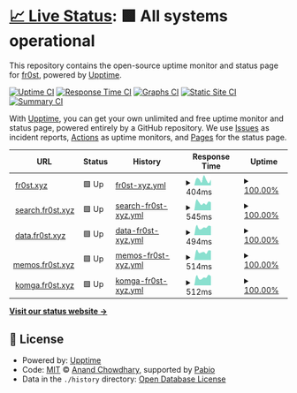 # [📈 Live Status](https://status.fr0st.xyz): <!--live status--> **🟩 All systems operational**

This repository contains the open-source uptime monitor and status page for [fr0st](https://fr0st.xyz), powered by [Upptime](https://github.com/upptime/upptime).

[![Uptime CI](https://github.com/fr0st-iwnl/status.fr0st.xyz/workflows/Uptime%20CI/badge.svg)](https://github.com/fr0st-iwnl/status.fr0st.xyz/actions?query=workflow%3A%22Uptime+CI%22)
[![Response Time CI](https://github.com/fr0st-iwnl/status.fr0st.xyz/workflows/Response%20Time%20CI/badge.svg)](https://github.com/fr0st-iwnl/status.fr0st.xyz/actions?query=workflow%3A%22Response+Time+CI%22)
[![Graphs CI](https://github.com/fr0st-iwnl/status.fr0st.xyz/workflows/Graphs%20CI/badge.svg)](https://github.com/fr0st-iwnl/status.fr0st.xyz/actions?query=workflow%3A%22Graphs+CI%22)
[![Static Site CI](https://github.com/fr0st-iwnl/status.fr0st.xyz/workflows/Static%20Site%20CI/badge.svg)](https://github.com/fr0st-iwnl/status.fr0st.xyz/actions?query=workflow%3A%22Static+Site+CI%22)
[![Summary CI](https://github.com/fr0st-iwnl/status.fr0st.xyz/workflows/Summary%20CI/badge.svg)](https://github.com/fr0st-iwnl/status.fr0st.xyz/actions?query=workflow%3A%22Summary+CI%22)

With [Upptime](https://upptime.js.org), you can get your own unlimited and free uptime monitor and status page, powered entirely by a GitHub repository. We use [Issues](https://github.com/fr0st-iwnl/status.fr0st.xyz/issues) as incident reports, [Actions](https://github.com/fr0st-iwnl/status.fr0st.xyz/actions) as uptime monitors, and [Pages](https://status.fr0st.xyz) for the status page.

<!--start: status pages-->
<!-- This summary is generated by Upptime (https://github.com/upptime/upptime) -->
<!-- Do not edit this manually, your changes will be overwritten -->
<!-- prettier-ignore -->
| URL | Status | History | Response Time | Uptime |
| --- | ------ | ------- | ------------- | ------ |
| <img alt="" src="https://icons.duckduckgo.com/ip3/fr0st.xyz.ico" height="13"> [fr0st.xyz](https://fr0st.xyz/) | 🟩 Up | [fr0st-xyz.yml](https://github.com/fr0st-iwnl/status.fr0st.xyz/commits/HEAD/history/fr0st-xyz.yml) | <details><summary><img alt="Response time graph" src="./graphs/fr0st-xyz/response-time-week.png" height="20"> 404ms</summary><br><a href="https://status.fr0st.xyz/history/fr0st-xyz"><img alt="Response time 330" src="https://img.shields.io/endpoint?url=https%3A%2F%2Fraw.githubusercontent.com%2Ffr0st-iwnl%2Fstatus.fr0st.xyz%2FHEAD%2Fapi%2Ffr0st-xyz%2Fresponse-time.json"></a><br><a href="https://status.fr0st.xyz/history/fr0st-xyz"><img alt="24-hour response time 406" src="https://img.shields.io/endpoint?url=https%3A%2F%2Fraw.githubusercontent.com%2Ffr0st-iwnl%2Fstatus.fr0st.xyz%2FHEAD%2Fapi%2Ffr0st-xyz%2Fresponse-time-day.json"></a><br><a href="https://status.fr0st.xyz/history/fr0st-xyz"><img alt="7-day response time 404" src="https://img.shields.io/endpoint?url=https%3A%2F%2Fraw.githubusercontent.com%2Ffr0st-iwnl%2Fstatus.fr0st.xyz%2FHEAD%2Fapi%2Ffr0st-xyz%2Fresponse-time-week.json"></a><br><a href="https://status.fr0st.xyz/history/fr0st-xyz"><img alt="30-day response time 337" src="https://img.shields.io/endpoint?url=https%3A%2F%2Fraw.githubusercontent.com%2Ffr0st-iwnl%2Fstatus.fr0st.xyz%2FHEAD%2Fapi%2Ffr0st-xyz%2Fresponse-time-month.json"></a><br><a href="https://status.fr0st.xyz/history/fr0st-xyz"><img alt="1-year response time 330" src="https://img.shields.io/endpoint?url=https%3A%2F%2Fraw.githubusercontent.com%2Ffr0st-iwnl%2Fstatus.fr0st.xyz%2FHEAD%2Fapi%2Ffr0st-xyz%2Fresponse-time-year.json"></a></details> | <details><summary><a href="https://status.fr0st.xyz/history/fr0st-xyz">100.00%</a></summary><a href="https://status.fr0st.xyz/history/fr0st-xyz"><img alt="All-time uptime 100.00%" src="https://img.shields.io/endpoint?url=https%3A%2F%2Fraw.githubusercontent.com%2Ffr0st-iwnl%2Fstatus.fr0st.xyz%2FHEAD%2Fapi%2Ffr0st-xyz%2Fuptime.json"></a><br><a href="https://status.fr0st.xyz/history/fr0st-xyz"><img alt="24-hour uptime 100.00%" src="https://img.shields.io/endpoint?url=https%3A%2F%2Fraw.githubusercontent.com%2Ffr0st-iwnl%2Fstatus.fr0st.xyz%2FHEAD%2Fapi%2Ffr0st-xyz%2Fuptime-day.json"></a><br><a href="https://status.fr0st.xyz/history/fr0st-xyz"><img alt="7-day uptime 100.00%" src="https://img.shields.io/endpoint?url=https%3A%2F%2Fraw.githubusercontent.com%2Ffr0st-iwnl%2Fstatus.fr0st.xyz%2FHEAD%2Fapi%2Ffr0st-xyz%2Fuptime-week.json"></a><br><a href="https://status.fr0st.xyz/history/fr0st-xyz"><img alt="30-day uptime 100.00%" src="https://img.shields.io/endpoint?url=https%3A%2F%2Fraw.githubusercontent.com%2Ffr0st-iwnl%2Fstatus.fr0st.xyz%2FHEAD%2Fapi%2Ffr0st-xyz%2Fuptime-month.json"></a><br><a href="https://status.fr0st.xyz/history/fr0st-xyz"><img alt="1-year uptime 100.00%" src="https://img.shields.io/endpoint?url=https%3A%2F%2Fraw.githubusercontent.com%2Ffr0st-iwnl%2Fstatus.fr0st.xyz%2FHEAD%2Fapi%2Ffr0st-xyz%2Fuptime-year.json"></a></details>
| <img alt="" src="https://icons.duckduckgo.com/ip3/search.fr0st.xyz.ico" height="13"> [search.fr0st.xyz](https://search.fr0st.xyz/) | 🟩 Up | [search-fr0st-xyz.yml](https://github.com/fr0st-iwnl/status.fr0st.xyz/commits/HEAD/history/search-fr0st-xyz.yml) | <details><summary><img alt="Response time graph" src="./graphs/search-fr0st-xyz/response-time-week.png" height="20"> 545ms</summary><br><a href="https://status.fr0st.xyz/history/search-fr0st-xyz"><img alt="Response time 690" src="https://img.shields.io/endpoint?url=https%3A%2F%2Fraw.githubusercontent.com%2Ffr0st-iwnl%2Fstatus.fr0st.xyz%2FHEAD%2Fapi%2Fsearch-fr0st-xyz%2Fresponse-time.json"></a><br><a href="https://status.fr0st.xyz/history/search-fr0st-xyz"><img alt="24-hour response time 573" src="https://img.shields.io/endpoint?url=https%3A%2F%2Fraw.githubusercontent.com%2Ffr0st-iwnl%2Fstatus.fr0st.xyz%2FHEAD%2Fapi%2Fsearch-fr0st-xyz%2Fresponse-time-day.json"></a><br><a href="https://status.fr0st.xyz/history/search-fr0st-xyz"><img alt="7-day response time 545" src="https://img.shields.io/endpoint?url=https%3A%2F%2Fraw.githubusercontent.com%2Ffr0st-iwnl%2Fstatus.fr0st.xyz%2FHEAD%2Fapi%2Fsearch-fr0st-xyz%2Fresponse-time-week.json"></a><br><a href="https://status.fr0st.xyz/history/search-fr0st-xyz"><img alt="30-day response time 615" src="https://img.shields.io/endpoint?url=https%3A%2F%2Fraw.githubusercontent.com%2Ffr0st-iwnl%2Fstatus.fr0st.xyz%2FHEAD%2Fapi%2Fsearch-fr0st-xyz%2Fresponse-time-month.json"></a><br><a href="https://status.fr0st.xyz/history/search-fr0st-xyz"><img alt="1-year response time 690" src="https://img.shields.io/endpoint?url=https%3A%2F%2Fraw.githubusercontent.com%2Ffr0st-iwnl%2Fstatus.fr0st.xyz%2FHEAD%2Fapi%2Fsearch-fr0st-xyz%2Fresponse-time-year.json"></a></details> | <details><summary><a href="https://status.fr0st.xyz/history/search-fr0st-xyz">100.00%</a></summary><a href="https://status.fr0st.xyz/history/search-fr0st-xyz"><img alt="All-time uptime 99.87%" src="https://img.shields.io/endpoint?url=https%3A%2F%2Fraw.githubusercontent.com%2Ffr0st-iwnl%2Fstatus.fr0st.xyz%2FHEAD%2Fapi%2Fsearch-fr0st-xyz%2Fuptime.json"></a><br><a href="https://status.fr0st.xyz/history/search-fr0st-xyz"><img alt="24-hour uptime 100.00%" src="https://img.shields.io/endpoint?url=https%3A%2F%2Fraw.githubusercontent.com%2Ffr0st-iwnl%2Fstatus.fr0st.xyz%2FHEAD%2Fapi%2Fsearch-fr0st-xyz%2Fuptime-day.json"></a><br><a href="https://status.fr0st.xyz/history/search-fr0st-xyz"><img alt="7-day uptime 100.00%" src="https://img.shields.io/endpoint?url=https%3A%2F%2Fraw.githubusercontent.com%2Ffr0st-iwnl%2Fstatus.fr0st.xyz%2FHEAD%2Fapi%2Fsearch-fr0st-xyz%2Fuptime-week.json"></a><br><a href="https://status.fr0st.xyz/history/search-fr0st-xyz"><img alt="30-day uptime 99.91%" src="https://img.shields.io/endpoint?url=https%3A%2F%2Fraw.githubusercontent.com%2Ffr0st-iwnl%2Fstatus.fr0st.xyz%2FHEAD%2Fapi%2Fsearch-fr0st-xyz%2Fuptime-month.json"></a><br><a href="https://status.fr0st.xyz/history/search-fr0st-xyz"><img alt="1-year uptime 99.87%" src="https://img.shields.io/endpoint?url=https%3A%2F%2Fraw.githubusercontent.com%2Ffr0st-iwnl%2Fstatus.fr0st.xyz%2FHEAD%2Fapi%2Fsearch-fr0st-xyz%2Fuptime-year.json"></a></details>
| <img alt="" src="https://icons.duckduckgo.com/ip3/data.fr0st.xyz.ico" height="13"> [data.fr0st.xyz](https://data.fr0st.xyz/) | 🟩 Up | [data-fr0st-xyz.yml](https://github.com/fr0st-iwnl/status.fr0st.xyz/commits/HEAD/history/data-fr0st-xyz.yml) | <details><summary><img alt="Response time graph" src="./graphs/data-fr0st-xyz/response-time-week.png" height="20"> 494ms</summary><br><a href="https://status.fr0st.xyz/history/data-fr0st-xyz"><img alt="Response time 513" src="https://img.shields.io/endpoint?url=https%3A%2F%2Fraw.githubusercontent.com%2Ffr0st-iwnl%2Fstatus.fr0st.xyz%2FHEAD%2Fapi%2Fdata-fr0st-xyz%2Fresponse-time.json"></a><br><a href="https://status.fr0st.xyz/history/data-fr0st-xyz"><img alt="24-hour response time 559" src="https://img.shields.io/endpoint?url=https%3A%2F%2Fraw.githubusercontent.com%2Ffr0st-iwnl%2Fstatus.fr0st.xyz%2FHEAD%2Fapi%2Fdata-fr0st-xyz%2Fresponse-time-day.json"></a><br><a href="https://status.fr0st.xyz/history/data-fr0st-xyz"><img alt="7-day response time 494" src="https://img.shields.io/endpoint?url=https%3A%2F%2Fraw.githubusercontent.com%2Ffr0st-iwnl%2Fstatus.fr0st.xyz%2FHEAD%2Fapi%2Fdata-fr0st-xyz%2Fresponse-time-week.json"></a><br><a href="https://status.fr0st.xyz/history/data-fr0st-xyz"><img alt="30-day response time 500" src="https://img.shields.io/endpoint?url=https%3A%2F%2Fraw.githubusercontent.com%2Ffr0st-iwnl%2Fstatus.fr0st.xyz%2FHEAD%2Fapi%2Fdata-fr0st-xyz%2Fresponse-time-month.json"></a><br><a href="https://status.fr0st.xyz/history/data-fr0st-xyz"><img alt="1-year response time 513" src="https://img.shields.io/endpoint?url=https%3A%2F%2Fraw.githubusercontent.com%2Ffr0st-iwnl%2Fstatus.fr0st.xyz%2FHEAD%2Fapi%2Fdata-fr0st-xyz%2Fresponse-time-year.json"></a></details> | <details><summary><a href="https://status.fr0st.xyz/history/data-fr0st-xyz">100.00%</a></summary><a href="https://status.fr0st.xyz/history/data-fr0st-xyz"><img alt="All-time uptime 99.97%" src="https://img.shields.io/endpoint?url=https%3A%2F%2Fraw.githubusercontent.com%2Ffr0st-iwnl%2Fstatus.fr0st.xyz%2FHEAD%2Fapi%2Fdata-fr0st-xyz%2Fuptime.json"></a><br><a href="https://status.fr0st.xyz/history/data-fr0st-xyz"><img alt="24-hour uptime 100.00%" src="https://img.shields.io/endpoint?url=https%3A%2F%2Fraw.githubusercontent.com%2Ffr0st-iwnl%2Fstatus.fr0st.xyz%2FHEAD%2Fapi%2Fdata-fr0st-xyz%2Fuptime-day.json"></a><br><a href="https://status.fr0st.xyz/history/data-fr0st-xyz"><img alt="7-day uptime 100.00%" src="https://img.shields.io/endpoint?url=https%3A%2F%2Fraw.githubusercontent.com%2Ffr0st-iwnl%2Fstatus.fr0st.xyz%2FHEAD%2Fapi%2Fdata-fr0st-xyz%2Fuptime-week.json"></a><br><a href="https://status.fr0st.xyz/history/data-fr0st-xyz"><img alt="30-day uptime 100.00%" src="https://img.shields.io/endpoint?url=https%3A%2F%2Fraw.githubusercontent.com%2Ffr0st-iwnl%2Fstatus.fr0st.xyz%2FHEAD%2Fapi%2Fdata-fr0st-xyz%2Fuptime-month.json"></a><br><a href="https://status.fr0st.xyz/history/data-fr0st-xyz"><img alt="1-year uptime 99.97%" src="https://img.shields.io/endpoint?url=https%3A%2F%2Fraw.githubusercontent.com%2Ffr0st-iwnl%2Fstatus.fr0st.xyz%2FHEAD%2Fapi%2Fdata-fr0st-xyz%2Fuptime-year.json"></a></details>
| <img alt="" src="https://icons.duckduckgo.com/ip3/memos.fr0st.xyz.ico" height="13"> [memos.fr0st.xyz](https://memos.fr0st.xyz/) | 🟩 Up | [memos-fr0st-xyz.yml](https://github.com/fr0st-iwnl/status.fr0st.xyz/commits/HEAD/history/memos-fr0st-xyz.yml) | <details><summary><img alt="Response time graph" src="./graphs/memos-fr0st-xyz/response-time-week.png" height="20"> 514ms</summary><br><a href="https://status.fr0st.xyz/history/memos-fr0st-xyz"><img alt="Response time 525" src="https://img.shields.io/endpoint?url=https%3A%2F%2Fraw.githubusercontent.com%2Ffr0st-iwnl%2Fstatus.fr0st.xyz%2FHEAD%2Fapi%2Fmemos-fr0st-xyz%2Fresponse-time.json"></a><br><a href="https://status.fr0st.xyz/history/memos-fr0st-xyz"><img alt="24-hour response time 583" src="https://img.shields.io/endpoint?url=https%3A%2F%2Fraw.githubusercontent.com%2Ffr0st-iwnl%2Fstatus.fr0st.xyz%2FHEAD%2Fapi%2Fmemos-fr0st-xyz%2Fresponse-time-day.json"></a><br><a href="https://status.fr0st.xyz/history/memos-fr0st-xyz"><img alt="7-day response time 514" src="https://img.shields.io/endpoint?url=https%3A%2F%2Fraw.githubusercontent.com%2Ffr0st-iwnl%2Fstatus.fr0st.xyz%2FHEAD%2Fapi%2Fmemos-fr0st-xyz%2Fresponse-time-week.json"></a><br><a href="https://status.fr0st.xyz/history/memos-fr0st-xyz"><img alt="30-day response time 533" src="https://img.shields.io/endpoint?url=https%3A%2F%2Fraw.githubusercontent.com%2Ffr0st-iwnl%2Fstatus.fr0st.xyz%2FHEAD%2Fapi%2Fmemos-fr0st-xyz%2Fresponse-time-month.json"></a><br><a href="https://status.fr0st.xyz/history/memos-fr0st-xyz"><img alt="1-year response time 525" src="https://img.shields.io/endpoint?url=https%3A%2F%2Fraw.githubusercontent.com%2Ffr0st-iwnl%2Fstatus.fr0st.xyz%2FHEAD%2Fapi%2Fmemos-fr0st-xyz%2Fresponse-time-year.json"></a></details> | <details><summary><a href="https://status.fr0st.xyz/history/memos-fr0st-xyz">100.00%</a></summary><a href="https://status.fr0st.xyz/history/memos-fr0st-xyz"><img alt="All-time uptime 99.98%" src="https://img.shields.io/endpoint?url=https%3A%2F%2Fraw.githubusercontent.com%2Ffr0st-iwnl%2Fstatus.fr0st.xyz%2FHEAD%2Fapi%2Fmemos-fr0st-xyz%2Fuptime.json"></a><br><a href="https://status.fr0st.xyz/history/memos-fr0st-xyz"><img alt="24-hour uptime 100.00%" src="https://img.shields.io/endpoint?url=https%3A%2F%2Fraw.githubusercontent.com%2Ffr0st-iwnl%2Fstatus.fr0st.xyz%2FHEAD%2Fapi%2Fmemos-fr0st-xyz%2Fuptime-day.json"></a><br><a href="https://status.fr0st.xyz/history/memos-fr0st-xyz"><img alt="7-day uptime 100.00%" src="https://img.shields.io/endpoint?url=https%3A%2F%2Fraw.githubusercontent.com%2Ffr0st-iwnl%2Fstatus.fr0st.xyz%2FHEAD%2Fapi%2Fmemos-fr0st-xyz%2Fuptime-week.json"></a><br><a href="https://status.fr0st.xyz/history/memos-fr0st-xyz"><img alt="30-day uptime 100.00%" src="https://img.shields.io/endpoint?url=https%3A%2F%2Fraw.githubusercontent.com%2Ffr0st-iwnl%2Fstatus.fr0st.xyz%2FHEAD%2Fapi%2Fmemos-fr0st-xyz%2Fuptime-month.json"></a><br><a href="https://status.fr0st.xyz/history/memos-fr0st-xyz"><img alt="1-year uptime 99.98%" src="https://img.shields.io/endpoint?url=https%3A%2F%2Fraw.githubusercontent.com%2Ffr0st-iwnl%2Fstatus.fr0st.xyz%2FHEAD%2Fapi%2Fmemos-fr0st-xyz%2Fuptime-year.json"></a></details>
| <img alt="" src="https://icons.duckduckgo.com/ip3/komga.fr0st.xyz.ico" height="13"> [komga.fr0st.xyz](https://komga.fr0st.xyz/) | 🟩 Up | [komga-fr0st-xyz.yml](https://github.com/fr0st-iwnl/status.fr0st.xyz/commits/HEAD/history/komga-fr0st-xyz.yml) | <details><summary><img alt="Response time graph" src="./graphs/komga-fr0st-xyz/response-time-week.png" height="20"> 512ms</summary><br><a href="https://status.fr0st.xyz/history/komga-fr0st-xyz"><img alt="Response time 533" src="https://img.shields.io/endpoint?url=https%3A%2F%2Fraw.githubusercontent.com%2Ffr0st-iwnl%2Fstatus.fr0st.xyz%2FHEAD%2Fapi%2Fkomga-fr0st-xyz%2Fresponse-time.json"></a><br><a href="https://status.fr0st.xyz/history/komga-fr0st-xyz"><img alt="24-hour response time 570" src="https://img.shields.io/endpoint?url=https%3A%2F%2Fraw.githubusercontent.com%2Ffr0st-iwnl%2Fstatus.fr0st.xyz%2FHEAD%2Fapi%2Fkomga-fr0st-xyz%2Fresponse-time-day.json"></a><br><a href="https://status.fr0st.xyz/history/komga-fr0st-xyz"><img alt="7-day response time 512" src="https://img.shields.io/endpoint?url=https%3A%2F%2Fraw.githubusercontent.com%2Ffr0st-iwnl%2Fstatus.fr0st.xyz%2FHEAD%2Fapi%2Fkomga-fr0st-xyz%2Fresponse-time-week.json"></a><br><a href="https://status.fr0st.xyz/history/komga-fr0st-xyz"><img alt="30-day response time 533" src="https://img.shields.io/endpoint?url=https%3A%2F%2Fraw.githubusercontent.com%2Ffr0st-iwnl%2Fstatus.fr0st.xyz%2FHEAD%2Fapi%2Fkomga-fr0st-xyz%2Fresponse-time-month.json"></a><br><a href="https://status.fr0st.xyz/history/komga-fr0st-xyz"><img alt="1-year response time 533" src="https://img.shields.io/endpoint?url=https%3A%2F%2Fraw.githubusercontent.com%2Ffr0st-iwnl%2Fstatus.fr0st.xyz%2FHEAD%2Fapi%2Fkomga-fr0st-xyz%2Fresponse-time-year.json"></a></details> | <details><summary><a href="https://status.fr0st.xyz/history/komga-fr0st-xyz">100.00%</a></summary><a href="https://status.fr0st.xyz/history/komga-fr0st-xyz"><img alt="All-time uptime 99.94%" src="https://img.shields.io/endpoint?url=https%3A%2F%2Fraw.githubusercontent.com%2Ffr0st-iwnl%2Fstatus.fr0st.xyz%2FHEAD%2Fapi%2Fkomga-fr0st-xyz%2Fuptime.json"></a><br><a href="https://status.fr0st.xyz/history/komga-fr0st-xyz"><img alt="24-hour uptime 100.00%" src="https://img.shields.io/endpoint?url=https%3A%2F%2Fraw.githubusercontent.com%2Ffr0st-iwnl%2Fstatus.fr0st.xyz%2FHEAD%2Fapi%2Fkomga-fr0st-xyz%2Fuptime-day.json"></a><br><a href="https://status.fr0st.xyz/history/komga-fr0st-xyz"><img alt="7-day uptime 100.00%" src="https://img.shields.io/endpoint?url=https%3A%2F%2Fraw.githubusercontent.com%2Ffr0st-iwnl%2Fstatus.fr0st.xyz%2FHEAD%2Fapi%2Fkomga-fr0st-xyz%2Fuptime-week.json"></a><br><a href="https://status.fr0st.xyz/history/komga-fr0st-xyz"><img alt="30-day uptime 99.94%" src="https://img.shields.io/endpoint?url=https%3A%2F%2Fraw.githubusercontent.com%2Ffr0st-iwnl%2Fstatus.fr0st.xyz%2FHEAD%2Fapi%2Fkomga-fr0st-xyz%2Fuptime-month.json"></a><br><a href="https://status.fr0st.xyz/history/komga-fr0st-xyz"><img alt="1-year uptime 99.94%" src="https://img.shields.io/endpoint?url=https%3A%2F%2Fraw.githubusercontent.com%2Ffr0st-iwnl%2Fstatus.fr0st.xyz%2FHEAD%2Fapi%2Fkomga-fr0st-xyz%2Fuptime-year.json"></a></details>

<!--end: status pages-->

[**Visit our status website →**](https://status.fr0st.xyz)

## 📄 License

- Powered by: [Upptime](https://github.com/upptime/upptime)
- Code: [MIT](./LICENSE) © [Anand Chowdhary](https://anandchowdhary.com), supported by [Pabio](https://pabio.com)
- Data in the `./history` directory: [Open Database License](https://opendatacommons.org/licenses/odbl/1-0/)
